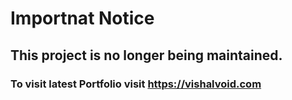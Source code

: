 # Importnat Notice

## This project is no longer being maintained.

### To visit latest Portfolio visit https://vishalvoid.com
